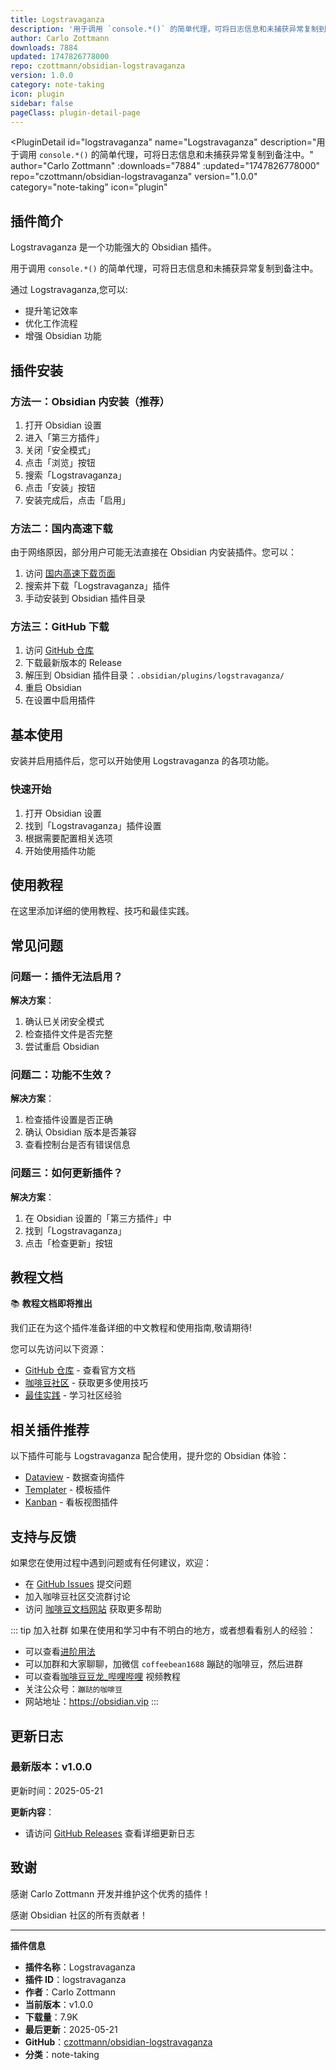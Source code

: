 ```yaml
---
title: Logstravaganza
description: '用于调用 `console.*()` 的简单代理，可将日志信息和未捕获异常复制到备注中。'
author: Carlo Zottmann
downloads: 7884
updated: 1747826778000
repo: czottmann/obsidian-logstravaganza
version: 1.0.0
category: note-taking
icon: plugin
sidebar: false
pageClass: plugin-detail-page
---
```


<PluginDetail
  id="logstravaganza"
  name="Logstravaganza"
  description="用于调用 `console.*()` 的简单代理，可将日志信息和未捕获异常复制到备注中。"
  author="Carlo Zottmann"
  :downloads="7884"
  :updated="1747826778000"
  repo="czottmann/obsidian-logstravaganza"
  version="1.0.0"
  category="note-taking"
  icon="plugin"
>

<!-- AUTO_GENERATED_START -->
## 插件简介

Logstravaganza 是一个功能强大的 Obsidian 插件。

用于调用 `console.*()` 的简单代理，可将日志信息和未捕获异常复制到备注中。

通过 Logstravaganza,您可以:

- 提升笔记效率
- 优化工作流程
- 增强 Obsidian 功能

<!-- AUTO_GENERATED_END -->

<!-- AUTO_GENERATED_START -->
## 插件安装

### 方法一：Obsidian 内安装（推荐）

1. 打开 Obsidian 设置
2. 进入「第三方插件」
3. 关闭「安全模式」
4. 点击「浏览」按钮
5. 搜索「Logstravaganza」
6. 点击「安装」按钮
7. 安装完成后，点击「启用」

### 方法二：国内高速下载

由于网络原因，部分用户可能无法直接在 Obsidian 内安装插件。您可以：

1. 访问 [国内高速下载页面](/zh/documentation/obsidian-plugins-download.html)
2. 搜索并下载「Logstravaganza」插件
3. 手动安装到 Obsidian 插件目录

### 方法三：GitHub 下载

1. 访问 [GitHub 仓库](https://github.com/czottmann/obsidian-logstravaganza)
2. 下载最新版本的 Release
3. 解压到 Obsidian 插件目录：`.obsidian/plugins/logstravaganza/`
4. 重启 Obsidian
5. 在设置中启用插件

## 基本使用

安装并启用插件后，您可以开始使用 Logstravaganza 的各项功能。

### 快速开始

1. 打开 Obsidian 设置
2. 找到「Logstravaganza」插件设置
3. 根据需要配置相关选项
4. 开始使用插件功能

<!-- AUTO_GENERATED_END -->

<!-- CUSTOM_CONTENT_START:tutorial -->
## 使用教程

在这里添加详细的使用教程、技巧和最佳实践。

<!-- CUSTOM_CONTENT_END:tutorial -->

<!-- SHARED_CONTENT_START -->
## 常见问题

### 问题一：插件无法启用？

**解决方案**：
1. 确认已关闭安全模式
2. 检查插件文件是否完整
3. 尝试重启 Obsidian

### 问题二：功能不生效？

**解决方案**：
1. 检查插件设置是否正确
2. 确认 Obsidian 版本是否兼容
3. 查看控制台是否有错误信息

### 问题三：如何更新插件？

**解决方案**：
1. 在 Obsidian 设置的「第三方插件」中
2. 找到「Logstravaganza」
3. 点击「检查更新」按钮

## 教程文档

📚 **教程文档即将推出**

我们正在为这个插件准备详细的中文教程和使用指南,敬请期待!

您可以先访问以下资源：
- [GitHub 仓库](https://github.com/czottmann/obsidian-logstravaganza) - 查看官方文档
- [咖啡豆社区](/zh/bases/) - 获取更多使用技巧
- [最佳实践](/zh/best-practices/) - 学习社区经验

## 相关插件推荐

以下插件可能与 Logstravaganza 配合使用，提升您的 Obsidian 体验：

- [Dataview](/zh/plugins/dataview.html) - 数据查询插件
- [Templater](/zh/plugins/templater-obsidian.html) - 模板插件
- [Kanban](/zh/plugins/obsidian-kanban.html) - 看板视图插件

## 支持与反馈

如果您在使用过程中遇到问题或有任何建议，欢迎：

- 在 [GitHub Issues](https://github.com/czottmann/obsidian-logstravaganza/issues) 提交问题
- 加入咖啡豆社区交流群讨论
- 访问 [咖啡豆文档网站](https://obsidian.vip) 获取更多帮助

::: tip 加入社群
如果在使用和学习中有不明白的地方，或者想看看别人的经验：
- 可以查看[进阶用法](/zh/advanced)
- 可以加群和大家聊聊，加微信 `coffeebean1688` 蹦跶的咖啡豆，然后进群
- 可以查看[咖啡豆豆龙_哔哩哔哩](https://space.bilibili.com/618777356) 视频教程
- 关注公众号：`蹦跶的咖啡豆`
- 网站地址：https://obsidian.vip
:::
<!-- SHARED_CONTENT_END -->

<!-- AUTO_GENERATED_START -->
## 更新日志

### 最新版本：v1.0.0

更新时间：2025-05-21

**更新内容**：
- 请访问 [GitHub Releases](https://github.com/czottmann/obsidian-logstravaganza/releases) 查看详细更新日志

## 致谢

感谢 Carlo Zottmann 开发并维护这个优秀的插件！

感谢 Obsidian 社区的所有贡献者！

---

**插件信息**
- **插件名称**：Logstravaganza
- **插件 ID**：logstravaganza
- **作者**：Carlo Zottmann
- **当前版本**：v1.0.0
- **下载量**：7.9K
- **最后更新**：2025-05-21
- **GitHub**：[czottmann/obsidian-logstravaganza](https://github.com/czottmann/obsidian-logstravaganza)
- **分类**：note-taking
<!-- AUTO_GENERATED_END -->

</PluginDetail>

